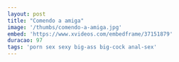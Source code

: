 ```yaml
---
layout: post
title: "Comendo a amiga"
image: '/thumbs/comendo-a-amiga.jpg'
embed: 'https://www.xvideos.com/embedframe/37151879'
duracao: 97
tags: 'porn sex sexy big-ass big-cock anal-sex'
---
```

